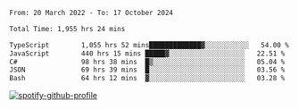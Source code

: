 <!--START_SECTION:waka-->

```txt
From: 20 March 2022 - To: 17 October 2024

Total Time: 1,955 hrs 24 mins

TypeScript        1,055 hrs 52 mins█████████████▓░░░░░░░░░░░   54.00 %
JavaScript        440 hrs 15 mins █████▓░░░░░░░░░░░░░░░░░░░   22.51 %
C#                98 hrs 38 mins  █▒░░░░░░░░░░░░░░░░░░░░░░░   05.04 %
JSON              69 hrs 39 mins  █░░░░░░░░░░░░░░░░░░░░░░░░   03.56 %
Bash              64 hrs 12 mins  ▓░░░░░░░░░░░░░░░░░░░░░░░░   03.28 %
```

<!--END_SECTION:waka-->
[![spotify-github-profile](https://spotify-github-profile.vercel.app/api/view?uid=c00zprrvy9xiloa9qnco3hmng&cover_image=true&theme=novatorem&show_offline=false&background_color=121212&bar_color=53b14f&bar_color_cover=false)](https://spotify-github-profile.vercel.app/api/view?uid=c00zprrvy9xiloa9qnco3hmng&redirect=true)



